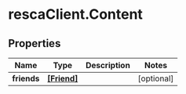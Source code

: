 # rescaClient.Content

## Properties
Name | Type | Description | Notes
------------ | ------------- | ------------- | -------------
**friends** | [**[Friend]**](Friend.md) |  | [optional] 


